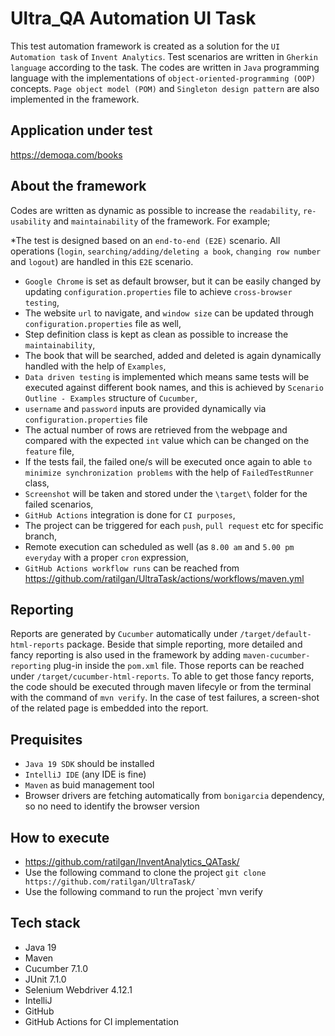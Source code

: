 # Ultra_QA Automation UI Task

This test automation framework is created as a solution for the `UI Automation task` of `Invent Analytics`. Test scenarios are written in `Gherkin language` according to the task. The codes are written in `Java` programming language with the implementations of `object-oriented-programming (OOP)` concepts. `Page object model (POM)` and `Singleton design pattern` are also implemented in the framework.

## Application under test
https://demoqa.com/books

## About the framework

Codes are written as dynamic as possible to increase the `readability`, `re-usability` and `maintainability` of the framework. For example;

*The test is designed based on an `end-to-end (E2E)` scenario. All operations (`login`, `searching/adding/deleting a book`, `changing row number` and `logout`) are handled in this `E2E` scenario.
* `Google Chrome` is set as default browser, but it can be easily changed by updating `configuration.properties` file to achieve `cross-browser testing`,
* The website `url` to navigate, and `window size` can be updated through `configuration.properties` file as well,
* Step definition class is kept as clean as possible to increase the `maintainability`,
* The book that will be searched, added and deleted is again dynamically handled with the help of `Examples`,
* `Data driven testing` is implemented which means same tests will be executed against different book names, and this is achieved by `Scenario Outline - Examples` structure of `Cucumber`, 
* `username` and `password` inputs are provided dynamically via `configuration.properties` file
* The actual number of rows are retrieved from the webpage and compared with the expected `int` value which can be changed on the `feature` file,
* If the tests fail, the failed one/s will be executed once again to able `to minimize synchronization problems` with the help of `FailedTestRunner` class,
* `Screenshot` will be taken and stored under the `\target\` folder for the failed scenarios,
* `GitHub Actions` integration is done for `CI purposes`,
* The project can be triggered for each `push`, `pull request` etc for specific branch,
* Remote execution can scheduled as well (as `8.00 am` and `5.00 pm` `everyday` with a proper `cron` expression,
* `GitHub Actions workflow runs` can be reached from https://github.com/ratilgan/UltraTask/actions/workflows/maven.yml


## Reporting

Reports are generated by `Cucumber` automatically under `/target/default-html-reports` package. Beside that simple reporting, more detailed and fancy reporting is also used in the framework by adding `maven-cucumber-reporting` plug-in inside the `pom.xml` file. Those reports can be reached under `/target/cucumber-html-reports`. To able to get those fancy reports, the code should be executed through maven lifecyle or from the terminal with the command of `mvn verify`. In the case of test failures, a screen-shot of the related page is embedded into the report.

## Prequisites

* `Java 19 SDK` should be installed
* `IntelliJ IDE` (any IDE is fine) 
* `Maven` as buid management tool
* Browser drivers are fetching automatically from `bonigarcia` dependency, so no need to identify the browser version



## How to execute

* https://github.com/ratilgan/InventAnalytics_QATask/
* Use the following command to clone the project `git clone https://github.com/ratilgan/UltraTask/`
* Use the following command to run the project `mvn verify

## Tech stack

* Java 19
* Maven
* Cucumber 7.1.0
* JUnit 7.1.0
* Selenium Webdriver 4.12.1
* IntelliJ
* GitHub
* GitHub Actions for CI implementation
